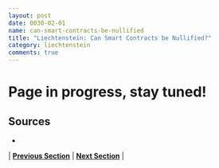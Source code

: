 ```yaml
---
layout: post
date: 0030-02-01
name: can-smart-contracts-be-nullified
title: "Liechtenstein: Can Smart Contracts be Nullified?"
category: liechtenstein
comments: true
---
```


# Page in progress, stay tuned!

Sources
-- 
- 


| **[Previous Section](https://neo-project.github.io/global-blockchain-compliance-hub//liechtenstein/liechtenstein-dispute-resolution.html)** | **[Next Section]( https://neo-project.github.io/global-blockchain-compliance-hub//liechtenstein/liechtenstein-suggested-readings.html)** |
